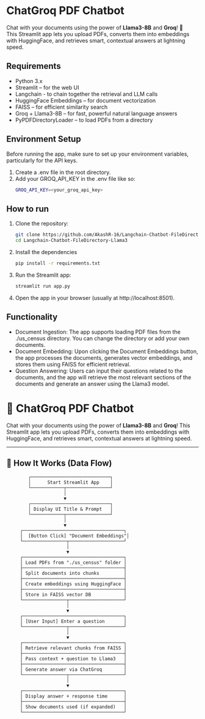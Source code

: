 # ChatGroq PDF Chatbot
Chat with your documents using the power of **Llama3-8B** and **Groq**! 🚀  
This Streamlit app lets you upload PDFs, converts them into embeddings with HuggingFace, and retrieves smart, contextual answers at lightning speed.


## Requirements

- Python 3.x
- Streamlit – for the web UI
- Langchain - to chain together the retrieval and LLM calls 
- HuggingFace Embeddings – for document vectorization
- FAISS – for efficient similarity search
- Groq + Llama3-8B – for fast, powerful natural language answers
- PyPDFDirectoryLoader – to load PDFs from a directory


## Environment Setup
Before running the app, make sure to set up your environment variables, particularly for the API keys.
1. Create a .env file in the root directory.
2. Add your GROQ_API_KEY in the .env file like so:
   ```bash
   GROQ_API_KEY=<your_groq_api_key>

## How to run
1. Clone the repository:
   ```bash
   git clone https://github.com/AkashR-16/Langchain-Chatbot-FileDirectory-Llama3.git
   cd Langchain-Chatbot-FileDirectory-Llama3
2. Install the dependencies 
   ```bash
   pip install -r requirements.txt
3. Run the Streamlit app:
   ```bash
   streamlit run app.py
4. Open the app in your browser (usually at http://localhost:8501).

## Functionality
- Document Ingestion: The app supports loading PDF files from the ./us_census directory. You can change the directory or add your own documents.
- Document Embedding: Upon clicking the Document Embeddings button, the app processes the documents, generates vector embeddings, and stores them using FAISS for efficient retrieval.
- Question Answering: Users can input their questions related to the documents, and the app will retrieve the most relevant sections of the documents and generate an answer using the Llama3 model.

# 💬 ChatGroq PDF Chatbot

Chat with your documents using the power of **Llama3-8B** and **Groq**! 
This Streamlit app lets you upload PDFs, converts them into embeddings with HuggingFace, and retrieves smart, contextual answers at lightning speed.

---

## 🔁 How It Works (Data Flow)

```text
        ┌─────────────────────────────┐
        │      Start Streamlit App    │
        └────────────┬────────────────┘
                     │
                     ▼
        ┌─────────────────────────────┐
        │ Display UI Title & Prompt   │
        └────────────┬────────────────┘
                     │
                     ▼
     ┌─────────────────────────────────────┐
     │  [Button Click] "Document Embeddings"│
     └────────────────┬────────────────────┘
                      │
                      ▼
     ┌─────────────────────────────────────┐
     │ Load PDFs from "./us_census" folder │
     ├─────────────────────────────────────┤
     │ Split documents into chunks         │
     ├─────────────────────────────────────┤
     │ Create embeddings using HuggingFace │
     ├─────────────────────────────────────┤
     │ Store in FAISS vector DB            │
     └────────────────┬────────────────────┘
                      │
                      ▼
     ┌─────────────────────────────────────┐
     │ [User Input] Enter a question       │
     └────────────────┬────────────────────┘
                      │
                      ▼
     ┌─────────────────────────────────────┐
     │ Retrieve relevant chunks from FAISS │
     ├─────────────────────────────────────┤
     │ Pass context + question to Llama3   │
     ├─────────────────────────────────────┤
     │ Generate answer via ChatGroq        │
     └────────────────┬────────────────────┘
                      │
                      ▼
     ┌─────────────────────────────────────┐
     │ Display answer + response time      │
     ├─────────────────────────────────────┤
     │ Show documents used (if expanded)   │
     └─────────────────────────────────────┘
